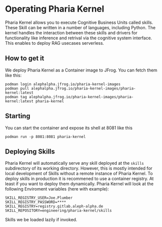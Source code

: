 # Operating Pharia Kernel

Pharia Kernel allows you to execute Cognitive Business Units called skills. These Skill can be written in a number of languages, including Python. The kernel handles the interaction between these skills and drivers for functionality like inference and retrival via the cognitive system interface. This enables to deploy RAG usecases serverless.

## How to get it

We deploy Pharia Kernel as a Container image to JFrog. You can fetch them like this:

```shell
podman login alephalpha.jfrog.io/pharia-kernel-images
podman pull alephalpha.jfrog.io/pharia-kernel-images/pharia-kernel:latest
podman tag alephalpha.jfrog.io/pharia-kernel-images/pharia-kernel:latest pharia-kernel
```

## Starting

You can start the container and expose its shell at 8081 like this

```shell
podman run -p 8081:8081 pharia-kernel
```

## Deploying Skills

Pharia Kernel will automatically serve any skill deployed at the `skills` subdirectory of its working directory. However, this is mostly intended for local development of Skills without a remote instance of Pharia Kernel. To deploy skills in production it is recommened to use a container registry. At least if you want to deploy them dynamically. Pharia Kernel will look at the following Enviroment variables (here with example):

```shell
SKILL_REGISTRY_USER=Joe.Plumber
SKILL_REGISTRY_PASSWORD=****
SKILL_REGISTRY=registry.gitlab.aleph-alpha.de
SKILL_REPOSITORY=engineering/pharia-kernel/skills
```

Skills we be loaded lazily if invoked.

